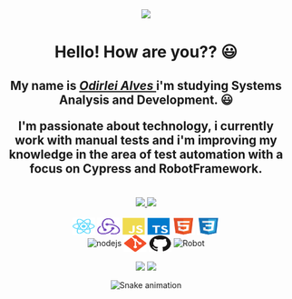 

<div align="center">
<img src="https://user-images.githubusercontent.com/66702471/152031036-4ca42c04-f44f-43e7-a3cf-9e368adbdc85.jpg" width="100px" />
</div>

<div>
  <h1 align="center">Hello! How are you?? 😃️</h1>
  <h2 align="center">My name is <a href="https://www.linkedin.com/in/odirlei-alves-a9b14923/"><i> Odirlei Alves </i></a> i'm studying Systems Analysis and Development. 😃
  <p align="center"> I'm passionate about technology, i currently work with manual tests and i'm improving my knowledge in the area of test automation with a focus on Cypress and RobotFramework.
 </div>
  </a><br>
  </div>


<!-- <h1 align="center"> 
  Trybe
</h1>

<p align="center"><i>""</i></p> -->

<div align="center">
  <a href="https://github.com/Dilei27">
    <img height="150em" src="https://github-readme-stats.vercel.app/api?username=Dilei27&count_private=true&include_all_commits=true&show_icons=true&theme=dracula&hide_border=false&show_owner=true"/>
    <img height="150em" src="https://github-readme-stats.vercel.app/api/top-langs/?username=Dilei27&theme=dracula&hide_border=false&&layout=compact"/>
  </a>
</div>

<div align="center" valign="top"><br>
  <img align="center" alt="React" height="30" width="40" src="https://raw.githubusercontent.com/devicons/devicon/master/icons/react/react-original.svg">
  <img align="center" alt="Redux" height="30" width="40" src="https://raw.githubusercontent.com/devicons/devicon/master/icons/redux/redux-original.svg">
  <img align="center" alt="Js" height="30" width="40" src="https://raw.githubusercontent.com/devicons/devicon/master/icons/javascript/javascript-plain.svg">
  <img align="center" alt="Js" height="30" width="40" src="https://raw.githubusercontent.com/devicons/devicon/master/icons/typescript/typescript-plain.svg">
  <img align="center" alt="HTML" height="30" width="40" src="https://raw.githubusercontent.com/devicons/devicon/master/icons/html5/html5-original.svg">
  <img align="center" alt="CSS" height="30" width="40" src="https://raw.githubusercontent.com/devicons/devicon/master/icons/css3/css3-original.svg"><br>
  <img align="center" alt="nodejs" height="30" width="40" src="https://cdn.worldvectorlogo.com/logos/nodejs-icon.svg"> 
  <!--<img align="center" alt="Wa-Jest" height="30" width="40" src="https://cdn.jsdelivr.net/gh/devicons/devicon/icons/jest/jest-plain.svg"> -->
  <img align="center" alt="git" height="30" width="40" src="https://raw.githubusercontent.com/devicons/devicon/master/icons/git/git-original.svg">
  <!-- <img align="center" alt="github" height="35" width="35" src="/assets/GitHub.png"> -->
  <img align="center" alt="github" height="30" width="40" src="https://raw.githubusercontent.com/devicons/devicon/master/icons/github/github-original.svg"> 
  <img align="center" alt="Robot" height="30" width="40" src="https://upload.wikimedia.org/wikipedia/commons/e/e4/Robot-framework-logo.png">
</div><br>

<div align="center">
  <a href="https://www.linkedin.com/in/odirlei-alves-a9b14923/" target="_blank"><img src="https://img.shields.io/badge/-LinkedIn-%230077B5?style=for-the-badge&logo=linkedin&logoColor=white" target="_blank"></a> 
  <a href="mailto:dilei.alves@hotmail.com"><img src="https://img.shields.io/badge/-Hotmail-%23333?style=for-the-badge&logo=gmail&logoColor=white" target="_blank"></a>
</div>


<div align="center">
  
  ![Snake animation](https://github.com/danielbped/danielbped/blob/output/github-contribution-grid-snake.svg)
  
</div>



